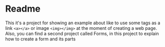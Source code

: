 # Readme 
This it's a project for showing an example about like to use some tags as a link ``<a></a>`` or image ``<img></img>`` at the moment of creating a web page. Also, you can find a second project called Forms, in this project to explain how to create a form and  its parts   
